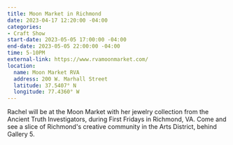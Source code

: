 ```yaml
---
title: Moon Market in Richmond
date: 2023-04-17 12:20:00 -04:00
categories:
- Craft Show
start-date: 2023-05-05 17:00:00 -04:00
end-date: 2023-05-05 22:00:00 -04:00
time: 5-10PM
external-link: https://www.rvamoonmarket.com/
location:
  name: Moon Market RVA
  address: 200 W. Marhall Street
  latitude: 37.5407° N
  longitude: 77.4360° W
---
```


Rachel will be at the Moon Market with her jewelry collection from the Ancient Truth Investigators, during First Fridays in Richmond, VA. Come and see a slice of Richmond's creative community in the Arts District, behind Gallery 5. 